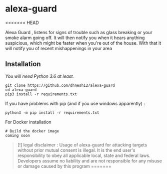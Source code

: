 # alexa-guard
<<<<<<< HEAD



Alexa Guard , listens for signs of trouble such as glass breaking or your smoke alarm going off. It will then notify you when it hears anything suspicious, which might be faster when you're out of the house. With that it will notify you of recent mishappenings in your area


Installation
----

_You will need Python 3.6 at least._

    git clone https://github.com/dhnesh12/alexa-guard
    cd alexa-guard
    pip3 install -r requirements.txt

If you have problems with pip (and if you use windows apparently) :

    python3 -m pip install -r requirements.txt

For Docker installation

    # Build the docker image
    coming soon


> [!] legal disclaimer : Usage of alexa-guard for attacking targets without prior mutual consent is illegal. It is the end user's responsibility to obey all applicable local, state and federal laws. Developers assume no liability and are not responsible for any misuse or damage caused by this program
=======


